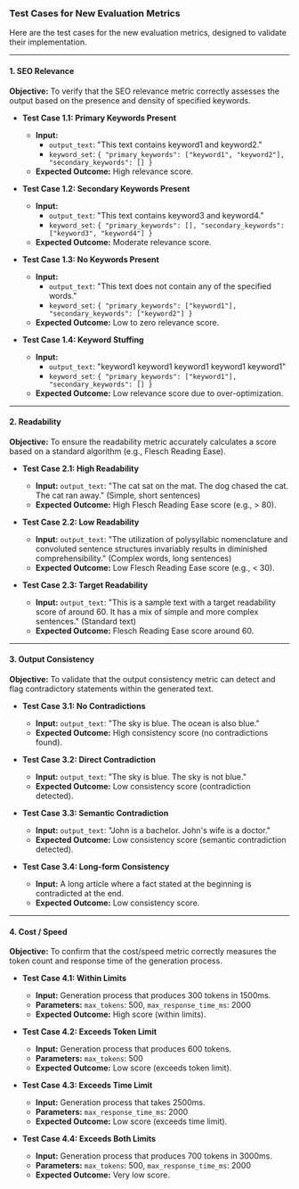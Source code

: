 ### Test Cases for New Evaluation Metrics

Here are the test cases for the new evaluation metrics, designed to validate their implementation.

---

#### 1. SEO Relevance

**Objective:** To verify that the SEO relevance metric correctly assesses the output based on the presence and density of specified keywords.

*   **Test Case 1.1: Primary Keywords Present**
    *   **Input:**
        *   `output_text`: "This text contains keyword1 and keyword2."
        *   `keyword_set`: `{ "primary_keywords": ["keyword1", "keyword2"], "secondary_keywords": [] }`
    *   **Expected Outcome:** High relevance score.

*   **Test Case 1.2: Secondary Keywords Present**
    *   **Input:**
        *   `output_text`: "This text contains keyword3 and keyword4."
        *   `keyword_set`: `{ "primary_keywords": [], "secondary_keywords": ["keyword3", "keyword4"] }`
    *   **Expected Outcome:** Moderate relevance score.

*   **Test Case 1.3: No Keywords Present**
    *   **Input:**
        *   `output_text`: "This text does not contain any of the specified words."
        *   `keyword_set`: `{ "primary_keywords": ["keyword1"], "secondary_keywords": ["keyword2"] }`
    *   **Expected Outcome:** Low to zero relevance score.

*   **Test Case 1.4: Keyword Stuffing**
    *   **Input:**
        *   `output_text`: "keyword1 keyword1 keyword1 keyword1 keyword1"
        *   `keyword_set`: `{ "primary_keywords": ["keyword1"], "secondary_keywords": [] }`
    *   **Expected Outcome:** Low relevance score due to over-optimization.

---

#### 2. Readability

**Objective:** To ensure the readability metric accurately calculates a score based on a standard algorithm (e.g., Flesch Reading Ease).

*   **Test Case 2.1: High Readability**
    *   **Input:** `output_text`: "The cat sat on the mat. The dog chased the cat. The cat ran away." (Simple, short sentences)
    *   **Expected Outcome:** High Flesch Reading Ease score (e.g., > 80).

*   **Test Case 2.2: Low Readability**
    *   **Input:** `output_text`: "The utilization of polysyllabic nomenclature and convoluted sentence structures invariably results in diminished comprehensibility." (Complex words, long sentences)
    *   **Expected Outcome:** Low Flesch Reading Ease score (e.g., < 30).

*   **Test Case 2.3: Target Readability**
    *   **Input:** `output_text`: "This is a sample text with a target readability score of around 60. It has a mix of simple and more complex sentences." (Standard text)
    *   **Expected Outcome:** Flesch Reading Ease score around 60.

---

#### 3. Output Consistency

**Objective:** To validate that the output consistency metric can detect and flag contradictory statements within the generated text.

*   **Test Case 3.1: No Contradictions**
    *   **Input:** `output_text`: "The sky is blue. The ocean is also blue."
    *   **Expected Outcome:** High consistency score (no contradictions found).

*   **Test Case 3.2: Direct Contradiction**
    *   **Input:** `output_text`: "The sky is blue. The sky is not blue."
    *   **Expected Outcome:** Low consistency score (contradiction detected).

*   **Test Case 3.3: Semantic Contradiction**
    *   **Input:** `output_text`: "John is a bachelor. John's wife is a doctor."
    *   **Expected Outcome:** Low consistency score (semantic contradiction detected).

*   **Test Case 3.4: Long-form Consistency**
    *   **Input:** A long article where a fact stated at the beginning is contradicted at the end.
    *   **Expected Outcome:** Low consistency score.

---

#### 4. Cost / Speed

**Objective:** To confirm that the cost/speed metric correctly measures the token count and response time of the generation process.

*   **Test Case 4.1: Within Limits**
    *   **Input:** Generation process that produces 300 tokens in 1500ms.
    *   **Parameters:** `max_tokens`: 500, `max_response_time_ms`: 2000
    *   **Expected Outcome:** High score (within limits).

*   **Test Case 4.2: Exceeds Token Limit**
    *   **Input:** Generation process that produces 600 tokens.
    *   **Parameters:** `max_tokens`: 500
    *   **Expected Outcome:** Low score (exceeds token limit).

*   **Test Case 4.3: Exceeds Time Limit**
    *   **Input:** Generation process that takes 2500ms.
    *   **Parameters:** `max_response_time_ms`: 2000
    *   **Expected Outcome:** Low score (exceeds time limit).

*   **Test Case 4.4: Exceeds Both Limits**
    *   **Input:** Generation process that produces 700 tokens in 3000ms.
    *   **Parameters:** `max_tokens`: 500, `max_response_time_ms`: 2000
    *   **Expected Outcome:** Very low score.
